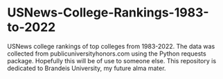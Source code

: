 # USNews-College-Rankings-1983-to-2022
USNews college rankings of top colleges from 1983-2022.  The data was collected from publicuniversityhonors.com using the Python requests package.   Hopefully this will be of use to someone else.  This repository is dedicated to Brandeis University, my future alma mater.
